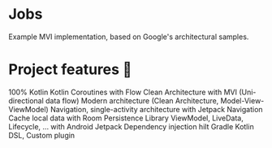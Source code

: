 # Jobs
Example MVI implementation, based on Google's architectural samples.

# Project features 🚀
100% Kotlin
Kotlin Coroutines with Flow
Clean Architecture with MVI (Uni-directional data flow)
Modern architecture (Clean Architecture, Model-View-ViewModel)
Navigation, single-activity architecture with Jetpack Navigation
Cache local data with Room Persistence Library
ViewModel, LiveData, Lifecycle, ... with Android Jetpack
Dependency injection hilt
Gradle Kotlin DSL, Custom plugin
